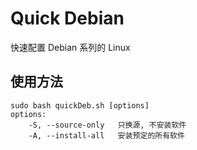 # Quick Debian

快速配置 Debian 系列的 Linux

## 使用方法

```shell
sudo bash quickDeb.sh [options]
options:
	-S, --source-only	只换源, 不安装软件
	-A, --install-all	安装预定的所有软件
```

